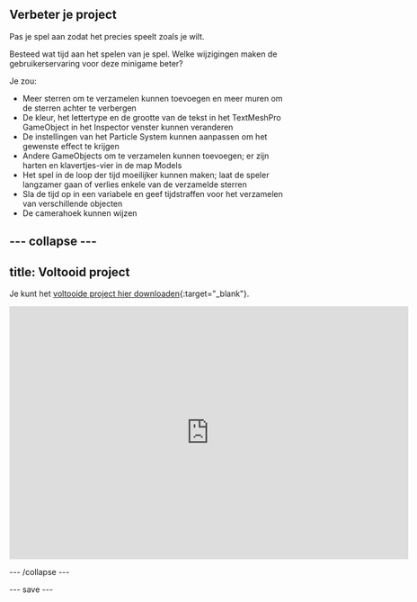 ## Verbeter je project

Pas je spel aan zodat het precies speelt zoals je wilt.

Besteed wat tijd aan het spelen van je spel. Welke wijzigingen maken de gebruikerservaring voor deze minigame beter?

Je zou:
+ Meer sterren om te verzamelen kunnen toevoegen en meer muren om de sterren achter te verbergen
+ De kleur, het lettertype en de grootte van de tekst in het TextMeshPro GameObject in het Inspector venster kunnen veranderen
+ De instellingen van het Particle System kunnen aanpassen om het gewenste effect te krijgen
+ Andere GameObjects om te verzamelen kunnen toevoegen; er zijn harten en klavertjes-vier in de map Models
+ Het spel in de loop der tijd moeilijker kunnen maken; laat de speler langzamer gaan of verlies enkele van de verzamelde sterren
+ Sla de tijd op in een variabele en geef tijdstraffen voor het verzamelen van verschillende objecten
+ De camerahoek kunnen wijzen

--- collapse ---
---
title: Voltooid project
---

Je kunt het [voltooide project hier downloaden](https://rpf.io/p/en/star-collector-get){:target="_blank"}.

<iframe allowtransparency="true" width="710" height="450" src="https://star-collector-extended.rpfilt.repl.co" frameborder="0"></iframe>

--- /collapse ---

--- save ---
